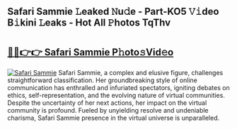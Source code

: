 ## Safari Sammie 𝙻eaked 𝙽u𝚍e - Part-KO5 𝚅𝚒deo B𝚒kini 𝙻eaks - Hot All 𝙿hotos TqThv

# <h2><a href="http://ld4rer.urlbe.top/?page=Safari+Sammie">🔗🔗👉👉 Safari Sammie P𝚑oto𝚜Vid𝚎o</a></h2>

[![Safari Sammie](https://i.imgur.com/eBuTRDB.gif)](http://ld4rer.urlbe.top/?page=Safari+Sammie)
Safari Sammie, a complex and elusive figure, challenges straightforward classification. Her groundbreaking style of online communication has enthralled and infuriated spectators, igniting debates on ethics, self-representation, and the evolving nature of virtual communities. Despite the uncertainty of her next actions, her impact on the virtual community is profound. Fueled by unyielding resolve and undeniable charisma, Safari Sammie presence in the virtual universe is unparalleled.
